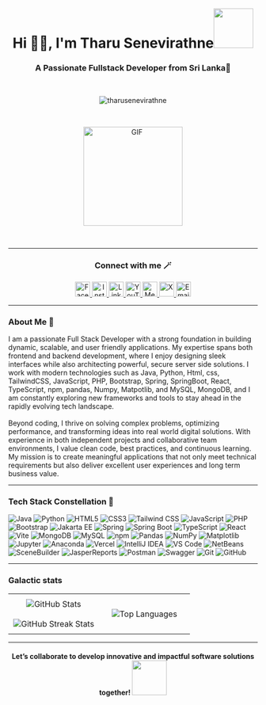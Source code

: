 <h1 align="center">Hi ✌🏻, I'm Tharu Senevirathne<img src="https://media.giphy.com/media/qjqUcgIyRjsl2/giphy.gif" width="80" /></h1>
<h3 align="center">A Passionate Fullstack Developer from Sri Lanka📍 </h3><br>

<p align="center"> <img src="https://komarev.com/ghpvc/?username=tharusenevirathne&label=Profile%20views&color=0e75b6&style=flat" alt="tharusenevirathne" /> </p><br>

<p align ="center"><img align="center" height="200rem" alt="GIF" src="https://media4.giphy.com/media/RbDKaczqWovIugyJmW/200w.webp?cid=ecf05e47yrznhyd4w1cnwbe3hlilpmls3c0mrsymhdzmzp5z&rid=200w.webp" /></p><br><hr>

<div align="center"> <h3> Connect with me 🪄 </h3>
  <p align="center">
    
  <a href="https://www.facebook.com/share/19fgkXMkgE/?mibextid=wwXIfr">
    <img src="https://img.shields.io/badge/-Facebook-1877F2?style=flat&logo=facebook&logoColor=white" alt="Facebook" height="30"/>
  </a>
  <a href="https://www.instagram.com/_tharu_senevirathne_?igsh=cHZzYTFxdmR6eGF0&utm_source=qr">
    <img src="https://img.shields.io/badge/-Instagram-E4405F?style=flat&logo=instagram&logoColor=white" alt="Instagram" height="30"/>
  </a>
  <a href="https://www.linkedin.com/in/tharu-senevirathna-8933b8343?utm_source=share&utm_campaign=share_via&utm_content=profile&utm_medium=ios_app">
    <img src="https://img.shields.io/badge/-LinkedIn-0077B5?style=flat&logo=linkedin&logoColor=white" 
       alt="LinkedIn" height="30"/>
  </a>
  <a href="https:https://youtube.com/@tharu_senavirathne?si=u0o35sqGijc4_t88" target="_blank" rel="noopener noreferrer">
  <img src="https://img.shields.io/badge/-YouTube-FF0000?style=flat&logo=youtube&logoColor=white" 
       alt="YouTube" height="30"/>
</a>
  <a href="https://medium.com/@tharusanduni33">
    <img src="https://img.shields.io/badge/-Medium-12100E?style=flat&logo=medium&logoColor=white" alt="Medium" height="30"/>
  <!-- Simple, accessible X (Twitter) badge/link -->
<a href="https://x.com/tharu_sanduni_?s=21" target="_blank"> 
  <img
    src="https://img.shields.io/badge/-X?style=flat&logo=x&logoColor=white"
    alt="X"
     height="30"
    />
</a>

  <a href="mailto:tharusanduni33@gmail.com">
    <img src="https://img.shields.io/badge/-Gmail-D14836?style=flat&logo=gmail&logoColor=white" alt="Email" height="30"/>
  </a>
</p>
</div> 
<hr>

<h3>About Me 🧠 </h3>

<p>I am a passionate Full Stack Developer with a strong foundation in building dynamic, scalable, and user friendly applications. My expertise spans both frontend and backend development, where I enjoy designing sleek interfaces while also architecting powerful, secure server side solutions. I work with modern technologies such as Java, Python, Html, css, TailwindCSS, JavaScript, PHP, Bootstrap, Spring, SpringBoot, React, TypeScript, npm, pandas, Numpy, Matpotlib, and MySQL, MongoDB, and I am constantly exploring new frameworks and tools to stay ahead in the rapidly evolving tech landscape. <br> <br>
               Beyond coding, I thrive on solving complex problems, optimizing performance, and transforming ideas into real world digital solutions. With experience in both independent projects and collaborative team environments, I value clean code, best practices, and continuous learning. My mission is to create meaningful applications that not only meet technical requirements but also deliver excellent user experiences and long term business value.</p> <hr>


<h3>Tech Stack Constellation 🤍</h3>

![Java](https://img.shields.io/badge/-Java-000000?style=flat&logo=openjdk)
![Python](https://img.shields.io/badge/-Python-000000?style=flat&logo=python)
![HTML5](https://img.shields.io/badge/-HTML5-000000?style=flat&logo=html5)
![CSS3](https://img.shields.io/badge/-CSS3-000000?style=flat&logo=css3)
![Tailwind CSS](https://img.shields.io/badge/-TailwindCSS-000000?style=flat&logo=tailwind-css)
![JavaScript](https://img.shields.io/badge/-JavaScript-000000?style=flat&logo=javascript)
![PHP](https://img.shields.io/badge/-PHP-000000?style=flat&logo=php)
![Bootstrap](https://img.shields.io/badge/-Bootstrap-000000?style=flat&logo=bootstrap)
![Jakarta EE](https://img.shields.io/badge/-JakartaEE-000000?style=flat&logo=jakartaee)
![Spring](https://img.shields.io/badge/-Spring-000000?style=flat&logo=spring)
![Spring Boot](https://img.shields.io/badge/-SpringBoot-000000?style=flat&logo=springboot)
![TypeScript](https://img.shields.io/badge/-TypeScript-000000?style=flat&logo=typescript)
![React](https://img.shields.io/badge/-React-000000?style=flat&logo=react)
![Vite](https://img.shields.io/badge/-Vite-000000?style=flat&logo=vite)
![MongoDB](https://img.shields.io/badge/-MongoDB-000000?style=flat&logo=mongodb)
![MySQL](https://img.shields.io/badge/-MySQL-000000?style=flat&logo=mysql)
![npm](https://img.shields.io/badge/-npm-000000?style=flat&logo=npm)
![Pandas](https://img.shields.io/badge/-Pandas-000000?style=flat&logo=pandas)
![NumPy](https://img.shields.io/badge/-NumPy-000000?style=flat&logo=numpy)
![Matplotlib](https://img.shields.io/badge/-Matplotlib-000000?style=flat&logo=python)
![Jupyter](https://img.shields.io/badge/-Jupyter-000000?style=flat&logo=jupyter)
![Anaconda](https://img.shields.io/badge/-Anaconda-000000?style=flat&logo=anaconda)
![Vercel](https://img.shields.io/badge/-Vercel-000000?style=flat&logo=vercel)
![IntelliJ IDEA](https://img.shields.io/badge/-IntelliJIDEA-000000?style=flat&logo=intellijidea)
![VS Code](https://img.shields.io/badge/-VSCode-000000?style=flat&logo=visualstudiocode)
![NetBeans](https://img.shields.io/badge/-NetBeans-000000?style=flat&logo=netbeans)
![SceneBuilder](https://img.shields.io/badge/-SceneBuilder-000000?style=flat&logo=java)
![JasperReports](https://img.shields.io/badge/-JasperReports-000000?style=flat&logo=jasperreports)
![Postman](https://img.shields.io/badge/-Postman-000000?style=flat&logo=postman)
![Swagger](https://img.shields.io/badge/-Swagger-000000?style=flat&logo=swagger)
![Git](https://img.shields.io/badge/-Git-000000?style=flat&logo=git)
![GitHub](https://img.shields.io/badge/-GitHub-000000?style=flat&logo=github)

<hr>

<h3>Galactic stats</h3>

<p align="center">
  <!-- Stats section -->
  <table align="center" style="border-collapse: collapse;">
    <tr>
      <!-- GitHub Stats -->
      <td width="50%" align="center" style="padding: 10px;">
        <img 
          align="center" 
          src="https://github-readme-stats.vercel.app/api?username=tharusenevirathne&theme=dark&show_icons=true&count_private=true&hide_border=true&bg_color=000000&icon_color=ffffff&text_color=ffffff" 
          alt="GitHub Stats"/>
        <br><br>
        <img 
          align="center" 
          src="https://github-readme-streak-stats.herokuapp.com/?user=tharusenevirathne&theme=dark&hide_border=true&background=000000&stroke=ffffff&ring=ffffff&fire=ff4500&currStreakLabel=ffffff" 
          alt="GitHub Streak Stats"/>
      </td>
      <!-- Top Languages -->
      <td width="50%" align="center" style="padding: 10px;">
        <img 
          align="center" 
          src="https://github-readme-stats.vercel.app/api/top-langs/?username=tharusenevirathne&theme=dark&hide_border=true&bg_color=000000&text_color=ffffff&layout=compact&langs_count=10" 
          alt="Top Languages"/>
      </td>
    </tr>
  </table>
</p>

<hr>
<h4 text="bold" align="center">Let’s collaborate to develop innovative and impactful software solutions together! <img src="https://c.tenor.com/SOVMSXmWB1kAAAAi/tony-star-jumping.gif" width="70"></h4>

<br><br><br>



<!--- stats (end) -->




